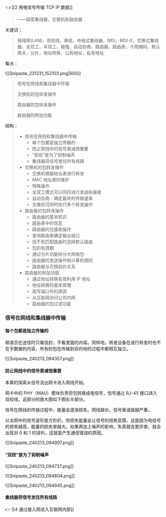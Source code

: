 👈 [[2 用电信号传输 TCP IP 数据]]

> ——探索集线器，交换机和路由器

关键词：

> 局域网(LAN)，双绞线，串扰，中继式集线器，MDI，MDI-X，交换式集线器，全双工，半双工，碰撞，自动协商，路由器，路由表，子网掩码，默认网关，分片，地址转换，公有地址，私有地址

看点：

![[Snipaste_231231_152103.png|600]]

> 信号在网线和集线器中传输
> 
> 交换机的包转发操作
> 
> 路由器的包转发操作
> 
> 路由器的附加功能

结构：

> - 信号在网线和集线器中传输
> 	- 每个包都是独立传输的
> 	- 防止网线中的信号衰减很重要
> 	- “双绞”是为了抑制噪声
> 	- 集线器将信号发往所有线路
> - 交换机的包转发操作
> 	- 交换机根据地址表进行转发
> 	- MAC 地址表的维护
> 	- 特殊操作
> 	- 全双工模式可以同时进行发送和接收
> 	- 自动协商：确定最优的传输速率
> 	- 交换机可同时执行多个转发操作
> - 路由器的包转发操作
> 	- 路由器的基本知识
> 	- 路由表中的信息
> 	- 路由器的包接收操作
> 	- 查询路由表确定输出端口
> 	- 找不到匹配路由时选择默认路由
> 	- 包的有效期
> 	- 通过分片功能拆分大网络包
> 	- 路由器的发送操作和计算机相同
> 	- 路由器与交换机的关系
> - 路由器的附加功能
> 	- 通过地址转换有效利用 IP 地址
> 	- 地址转换的基本原理
> 	- 改写端口号的原因
> 	- 从互联网访问公司内网
> 	- 路由器的包过滤功能

### 信号在网线和集线器中传输

#### 每个包都是独立传输的

邮递员在送信时只看信封，不看里面的内容。同样地，转发设备在进行转发时也不在乎数据的内容，所有的包在传输到目的地的过程中都相互独立。

![[Snipaste_240213_094357.png]]

#### 防止网线中的信号衰减很重要

本章的探索从信号流出网卡进入网线开始。

网卡中的 PHY（MAU）模块负责将包转换成电信号，信号通过 RJ-45 接口进入双绞线，这部分的放大图如下图右半部分。

信号在网线的传输过程中，能量会逐渐损失。网线越长，信号衰减就越严重。

以太网中的信号波形是方形的，但损失能量会让信号的拐角变圆，这是因为电信号的频率越高，能量的损失率越大。如果再加上噪声的影响，失真就会更厉害，就会出现对 0 和 1 的误判，这就是产生通信错误的原因。

![[Snipaste_240213_094907.png]]

#### “双绞”是为了抑制噪声

![[Snipaste_240213_094737.png]]

![[Snipaste_240213_094804.png]]

![[Snipaste_240213_094945.png]]

#### 集线器将信号发往所有线路



👉 [[4 通过接入网进入互联网内部]]